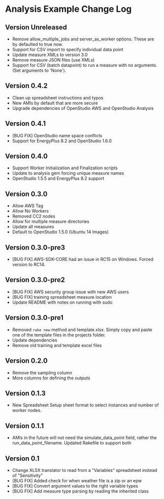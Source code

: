 Analysis Example Change Log
==================================

Version Unreleased 
------------------
* Remove allow_multiple_jobs and server_as_worker options. These are by defaulted to true now.
* Support for CSV import to specify individual data point
* Update measure XMLs to version 3.0
* Remove measure JSON files (use XMLs)
* Support for CSV (batch datapoint) to run a measure with no arguments. (Set arguments to 'None').

Version 0.4.2
-------------
* Clean up spreadsheet instructions and typos
* New AMIs by default that are more secure
* Upgrade dependencies of OpenStudio AWS and OpenStudio Analysis

Version 0.4.1
-------------
* [BUG FIX] OpenStudio name space conflicts
* Support for EnergyPlus 8.2 and OpenStudio 1.6.0

Version 0.4.0
-------------
* Support Worker Initialization and Finalization scripts
* Update to analysis gem forcing unique measure names
* OpenStudio 1.5.5 and EnergyPlus 8.2 support

Version 0.3.0
-------------
* Allow AWS Tag
* Allow No Workers
* Removed CC2 nodes
* Allow for multiple measure directories
* Update all measures
* Default to OpenStudio 1.5.0 (Ubuntu 14 Images)

Version 0.3.0-pre3
------------------
* [BUG FIX] AWS-SDK-CORE had an issue in RC15 on Windows. Forced version to RC14.

Version 0.3.0-pre2
------------------
* [BUG FIX] AWS security group issue with new AWS users
* [BUG FIX] training spreadsheet measure location
* Update README with notes on running with sudo

Version 0.3.0-pre1
------------------
* Removed `rake new` method and template.xlsx. Simply copy and paste one of the template files in the projects folder.
* Update dependencies
* Remove old training and template excel files

Version 0.2.0
------------------------
* Remove the sampling column
* More columns for defining the outputs

Version 0.1.3
------------
* New Spreadsheet Setup sheet format to select instances and number of worker nodes.

Version 0.1.1
-----------
* AMIs in the future will not need the simulate_data_point field, rather the run_data_point_filename. Updated Rakefile to support both

Version 0.1
-------------
* Change XLSX translator to read from a "Variables" spreadsheet instead of "Sensitivity"
* [BUG FIX] Added check for when weather file is a zip or an epw
* [BUG FIX] Convert argument values to the right variable types
* [BUG FIX] Add measure type parsing by reading the inherited class
